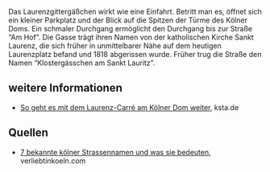 Das Laurenzgittergäßchen wirkt wie eine Einfahrt. Betritt man es, öffnet sich ein kleiner Parkplatz und der Blick auf die Spitzen der Türme des Kölner Doms. Ein schmaler Durchgang ermöglicht den Durchgang bis zur Straße “Am Hof”. Die Gasse trägt ihren Namen von der katholischen Kirche Sankt Laurenz, die sich früher in unmittelbarer Nähe auf dem heutigen Laurenzplatz befand und 1818 abgerissen wurde. Früher trug die Straße den Namen “Klostergässchen am Sankt Lauritz”.

## weitere Informationen

+ [So geht es mit dem Laurenz-Carré am Kölner Dom weiter](https://www.ksta.de/koeln/koelner-innenstadt/koeln-so-geht-es-mit-dem-laurenz-carr-am-dom-weiter-851674), ksta.de

## Quellen

+ [7 bekannte kölner Strassennamen und was sie bedeuten](https://verliebtinkoeln.com/7-koelsche-strassennamen-und-was-sie-bedeuten/), verliebtinkoeln.com